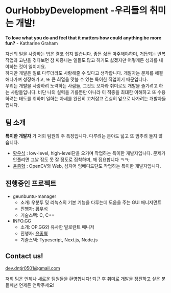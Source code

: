 # OurHobbyDevelopment -우리들의 취미는 개발!

**To love what you do and feel that it matters how could anything be more fun?** - Katharine Graham

자신의 일을 사랑하는 법은 결코 쉽지 않습니다. 좋든 싫든 마주해야하며, 거듭되는 반복작업과 고난을 겪다보면 참 짜증나는 일들도 많고 하기도 싫겠지만 어떻게든 성과를 내야하는 것이 일이지요.   
하지만 개발은 일로 다루더라도 사랑해줄 수 있다고 생각합니다. 개발자는 문제를 해결해나가며 성장해가고, 또 큰 희열을 맛볼 수 있는 특이한 직업이기 때문입니다.    
우리는 개발을 사랑하려 노력하는 사람들, 그것도 모자라 취미로도 개발을 즐기려고 하는 사람들입니다. 비단 나의 실력을 기를뿐만 아니라 이 직종을 최대한 이해하고 또 수용하려는 태도를 취하며 일하는 자세를 완전히 고쳐잡고 건실히 앞으로 나가려는 개발자들입니다.

## 팀 소개

**특이한 개발자** 가 저희 팀원의 주 특징입니다. 다루려는 분야도 넓고 또 멈추려 들지 않습니다.

- [황우석](https://github.com/diaa-woo) : low-level, high-level단을 오가며 작업하는 특이한 개발자입니다. 문제가 안풀리면 그날 잠도 못 잘 정도로 집착하며, 꽤 집요합니다 ㅋㅋ; 
- [윤종혁](https://github.com/YJH2848) : OpenCV와 Web, 심지어 임베디드단도 작업하는 특이한 개발자입니다.

## 진행중인 프로젝트

- geunbuntu-manager
  - 소개: 우분투 및 리눅스의 기본 기능을 다루는데 도움을 주는 GUI 매니저먼트
  - 진행자: [황우석](https://github.com/diaa-woo)
  - 기술스택: C, C++
- INFO.GG
  - 소개: OP.GG와 유사한 발로란트 매니저
  - 진행자: [윤종혁](https://github.com/YJH2848)
  - 기술스택: Typescript, Next.js, Node.js

## Contact us!
dev.dntjr0501@gmail.com

저희 팀은 언제나 새로운 팀원들을 환영합니다! 퇴근 후 취미로 개발을 정진하고 싶은 분들께선 언제든 연락주세요!

